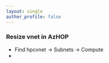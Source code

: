 ```yaml
---
layout: single
author_profile: false
---
```



### Resize vnet in AzHOP
- Find hpcvnet -> Subnets -> Compute
- 
